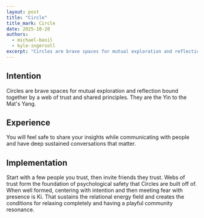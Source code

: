 ```yaml
---
layout: post
title: "Circle"
title_mark: Circle
date: 2025-10-20
authors:
  - michael-basil
  - kyle-ingersoll
excerpt: "Circles are brave spaces for mutual exploration and reflection bound together by a web of trust and shared principles."
---
```


## Intention

Circles are brave spaces for mutual exploration and reflection bound together by a web of trust and shared principles. They are the Yin to the Mat's Yang.

## Experience

You will feel safe to share your insights while communicating with people and have deep sustained conversations that matter.

## Implementation

Start with a few people you trust, then invite friends they trust. Webs of trust form the foundation of psychological safety that Circles are built off of. When well formed, centering with intention and then meeting fear with presence is Ki. That sustains the relational energy field and creates the conditions for relaxing completely and having a playful community resonance.
